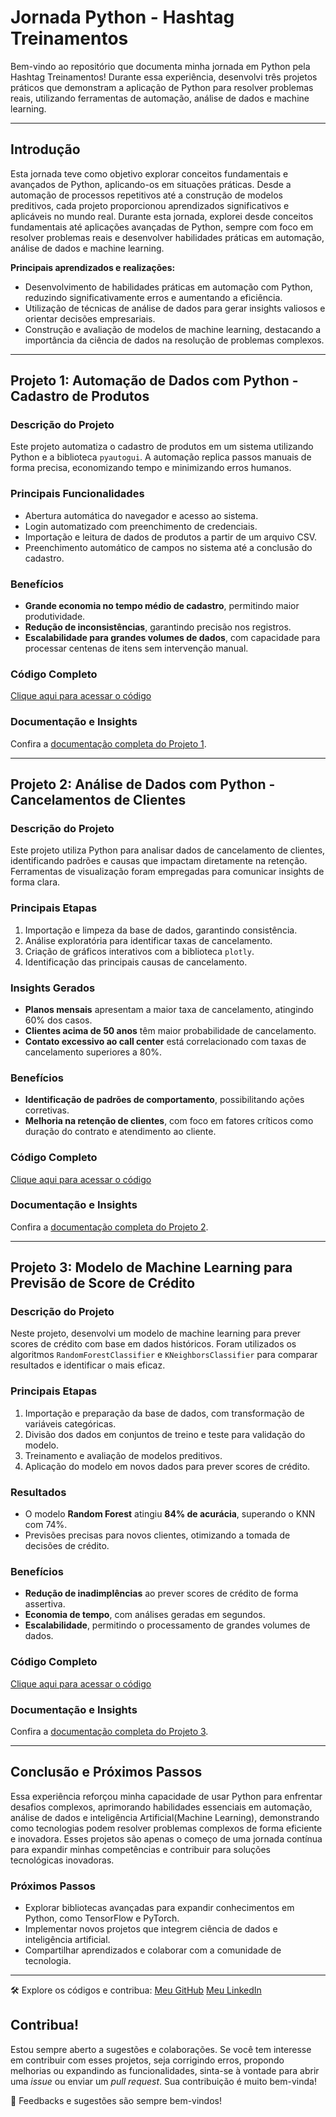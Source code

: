 # Jornada Python - Hashtag Treinamentos

Bem-vindo ao repositório que documenta minha jornada em Python pela Hashtag Treinamentos! Durante essa experiência, desenvolvi três projetos práticos que demonstram a aplicação de Python para resolver problemas reais, utilizando ferramentas de automação, análise de dados e machine learning. 

---

## Introdução

Esta jornada teve como objetivo explorar conceitos fundamentais e avançados de Python, aplicando-os em situações práticas. 
Desde a automação de processos repetitivos até a construção de modelos preditivos, cada projeto proporcionou aprendizados significativos e aplicáveis no mundo real.
Durante esta jornada, explorei desde conceitos fundamentais até aplicações avançadas de Python, sempre com foco em resolver problemas reais e desenvolver habilidades práticas em automação, análise de dados e machine learning.

**Principais aprendizados e realizações:**
- Desenvolvimento de habilidades práticas em automação com Python, reduzindo significativamente erros e aumentando a eficiência.
- Utilização de técnicas de análise de dados para gerar insights valiosos e orientar decisões empresariais.
- Construção e avaliação de modelos de machine learning, destacando a importância da ciência de dados na resolução de problemas complexos.

---

## Projeto 1: Automação de Dados com Python - Cadastro de Produtos

### Descrição do Projeto
Este projeto automatiza o cadastro de produtos em um sistema utilizando Python e a biblioteca `pyautogui`. A automação replica passos manuais de forma precisa, economizando tempo e minimizando erros humanos.

### Principais Funcionalidades
- Abertura automática do navegador e acesso ao sistema.
- Login automatizado com preenchimento de credenciais.
- Importação e leitura de dados de produtos a partir de um arquivo CSV.
- Preenchimento automático de campos no sistema até a conclusão do cadastro.

### Benefícios
- **Grande economia no tempo médio de cadastro**, permitindo maior produtividade.
- **Redução de inconsistências**, garantindo precisão nos registros.
- **Escalabilidade para grandes volumes de dados**, com capacidade para processar centenas de itens sem intervenção manual.

### Código Completo
[Clique aqui para acessar o código](#product-registration-automation/product-registration-automation-code.py)

### Documentação e Insights
Confira a [documentação completa do Projeto 1](#https://github.com/Vifernandestech/Python_Projects/blob/main/product-registration-automation/README.md).

---

## Projeto 2: Análise de Dados com Python - Cancelamentos de Clientes

### Descrição do Projeto
Este projeto utiliza Python para analisar dados de cancelamento de clientes, identificando padrões e causas que impactam diretamente na retenção. 
Ferramentas de visualização foram empregadas para comunicar insights de forma clara.

### Principais Etapas
1. Importação e limpeza da base de dados, garantindo consistência.
2. Análise exploratória para identificar taxas de cancelamento.
3. Criação de gráficos interativos com a biblioteca `plotly`.
4. Identificação das principais causas de cancelamento.

### Insights Gerados
- **Planos mensais** apresentam a maior taxa de cancelamento, atingindo 60% dos casos.
- **Clientes acima de 50 anos** têm maior probabilidade de cancelamento.
- **Contato excessivo ao call center** está correlacionado com taxas de cancelamento superiores a 80%.

### Benefícios
- **Identificação de padrões de comportamento**, possibilitando ações corretivas.
- **Melhoria na retenção de clientes**, com foco em fatores críticos como duração do contrato e atendimento ao cliente.

### Código Completo
[Clique aqui para acessar o código](#)

### Documentação e Insights
Confira a [documentação completa do Projeto 2](#).

---

## Projeto 3: Modelo de Machine Learning para Previsão de Score de Crédito

### Descrição do Projeto
Neste projeto, desenvolvi um modelo de machine learning para prever scores de crédito com base em dados históricos. 
Foram utilizados os algoritmos `RandomForestClassifier` e `KNeighborsClassifier` para comparar resultados e identificar o mais eficaz.

### Principais Etapas
1. Importação e preparação da base de dados, com transformação de variáveis categóricas.
2. Divisão dos dados em conjuntos de treino e teste para validação do modelo.
3. Treinamento e avaliação de modelos preditivos.
4. Aplicação do modelo em novos dados para prever scores de crédito.

### Resultados
- O modelo **Random Forest** atingiu **84% de acurácia**, superando o KNN com 74%.
- Previsões precisas para novos clientes, otimizando a tomada de decisões de crédito.

### Benefícios
- **Redução de inadimplências** ao prever scores de crédito de forma assertiva.
- **Economia de tempo**, com análises geradas em segundos.
- **Escalabilidade**, permitindo o processamento de grandes volumes de dados.

### Código Completo
[Clique aqui para acessar o código](#)

### Documentação e Insights
Confira a [documentação completa do Projeto 3](#).

---

## Conclusão e Próximos Passos

Essa experiência reforçou minha capacidade de usar Python para enfrentar desafios complexos, aprimorando habilidades essenciais em automação, análise de dados e inteligência Artificial(Machine Learning), demonstrando como tecnologias podem resolver problemas complexos de forma eficiente e inovadora.
Esses projetos são apenas o começo de uma jornada contínua para expandir minhas competências e contribuir para soluções tecnológicas inovadoras. 


### Próximos Passos
- Explorar bibliotecas avançadas para expandir conhecimentos em Python, como TensorFlow e PyTorch.
- Implementar novos projetos que integrem ciência de dados e inteligência artificial.
- Compartilhar aprendizados e colaborar com a comunidade de tecnologia.

---

🛠️ Explore os códigos e contribua: 
[Meu GitHub](https://github.com/Vifernandestech)
[Meu LinkedIn](https://www.linkedin.com/in/vifernandescybersec/)


## Contribua!

Estou sempre aberto a sugestões e colaborações. Se você tem interesse em contribuir com esses projetos, seja corrigindo erros, propondo melhorias ou expandindo as funcionalidades, sinta-se à vontade para abrir uma *issue* ou enviar um *pull request*. Sua contribuição é muito bem-vinda!

💬 Feedbacks e sugestões são sempre bem-vindos!
